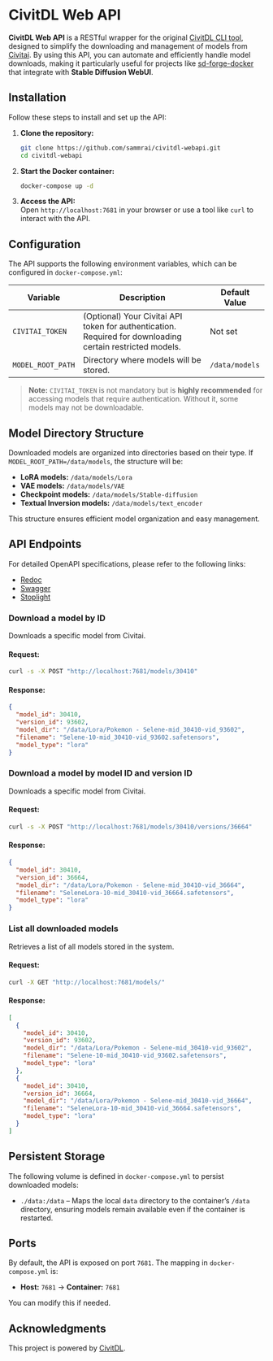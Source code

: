 # CivitDL Web API

**CivitDL Web API** is a RESTful wrapper for the original [CivitDL CLI tool](https://github.com/OwenTruong/civitdl), designed to simplify the downloading and management of models from [Civitai](https://civitai.com/). By using this API, you can automate and efficiently handle model downloads, making it particularly useful for projects like [sd-forge-docker](https://github.com/sammrai/sd-forge-docker) that integrate with **Stable Diffusion WebUI**.


## Installation

Follow these steps to install and set up the API:

1. **Clone the repository:**  
   ```sh
   git clone https://github.com/sammrai/civitdl-webapi.git
   cd civitdl-webapi
   ```

2. **Start the Docker container:**  
   ```sh
   docker-compose up -d
   ```

3. **Access the API:**  
   Open `http://localhost:7681` in your browser or use a tool like `curl` to interact with the API.


## Configuration

The API supports the following environment variables, which can be configured in `docker-compose.yml`:

| Variable          | Description                                        | Default Value |
|------------------|------------------------------------------------|--------------|
| `CIVITAI_TOKEN` | (Optional) Your Civitai API token for authentication. Required for downloading certain restricted models. | Not set |
| `MODEL_ROOT_PATH` | Directory where models will be stored.         | `/data/models` |

> **Note:** `CIVITAI_TOKEN` is not mandatory but is **highly recommended** for accessing models that require authentication. Without it, some models may not be downloadable.


## Model Directory Structure

Downloaded models are organized into directories based on their type. If `MODEL_ROOT_PATH=/data/models`, the structure will be:

- **LoRA models:** `/data/models/Lora`  
- **VAE models:** `/data/models/VAE`  
- **Checkpoint models:** `/data/models/Stable-diffusion`  
- **Textual Inversion models:** `/data/models/text_encoder`  

This structure ensures efficient model organization and easy management.


## API Endpoints

For detailed OpenAPI specifications, please refer to the following links:
- [Redoc](https://sammrai.github.io/civitdl-webapi/redoc.html)
- [Swagger](https://sammrai.github.io/civitdl-webapi/swagger.html)
- [Stoplight](https://sammrai.github.io/civitdl-webapi/stoplight.html)

### Download a model by ID
Downloads a specific model from Civitai.  

#### Request:
```sh
curl -s -X POST "http://localhost:7681/models/30410"
```

#### Response:
```json
{
  "model_id": 30410,
  "version_id": 93602,
  "model_dir": "/data/Lora/Pokemon - Selene-mid_30410-vid_93602",
  "filename": "Selene-10-mid_30410-vid_93602.safetensors",
  "model_type": "lora"
}
```

### Download a model by model ID and version ID
Downloads a specific model from Civitai.  

#### Request:
```sh
curl -s -X POST "http://localhost:7681/models/30410/versions/36664"
```

#### Response:
```json
{
  "model_id": 30410,
  "version_id": 36664,
  "model_dir": "/data/Lora/Pokemon - Selene-mid_30410-vid_36664",
  "filename": "SeleneLora-10-mid_30410-vid_36664.safetensors",
  "model_type": "lora"
}
```


### List all downloaded models
Retrieves a list of all models stored in the system.  

#### Request:
```sh
curl -X GET "http://localhost:7681/models/"
```

#### Response:
```json
[
  {
    "model_id": 30410,
    "version_id": 93602,
    "model_dir": "/data/Lora/Pokemon - Selene-mid_30410-vid_93602",
    "filename": "Selene-10-mid_30410-vid_93602.safetensors",
    "model_type": "lora"
  },
  {
    "model_id": 30410,
    "version_id": 36664,
    "model_dir": "/data/Lora/Pokemon - Selene-mid_30410-vid_36664",
    "filename": "SeleneLora-10-mid_30410-vid_36664.safetensors",
    "model_type": "lora"
  }
]
```


## Persistent Storage

The following volume is defined in `docker-compose.yml` to persist downloaded models:

- `./data:/data` – Maps the local `data` directory to the container’s `/data` directory, ensuring models remain available even if the container is restarted.


## Ports

By default, the API is exposed on port `7681`. The mapping in `docker-compose.yml` is:

- **Host:** `7681` → **Container:** `7681`

You can modify this if needed.


## Acknowledgments

This project is powered by [CivitDL](https://github.com/OwenTruong/civitdl).  
